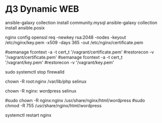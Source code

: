 # ДЗ Dynamic WEB

ansible-galaxy collection install community.mysql
ansible-galaxy collection install ansible.posix


nginx config
openssl req -newkey rsa:2048 -nodes -keyout /etc/nginx/key.pem -x509 -days 365 -out /etc/nginx/certificate.pem

#semanage fcontext -a -t cert_t '/vagrant/certificate.pem'
#restorecon -v '/vagrant/certificate.pem'
#semanage fcontext -a -t cert_t '/vagrant/key.pem'
#restorecon -v '/vagrant/key.pem'

sudo systemctl stop firewalld

chown -R root:nginx /var/lib/php
selinux

chown -R nginx:  wordpress
selinux

#sudo chown -R nginx:nginx /usr/share/nginx/html/wordpress
#sudo chmod -R 755 /usr/share/nginx/html/wordpress

systemctl restart nginx
